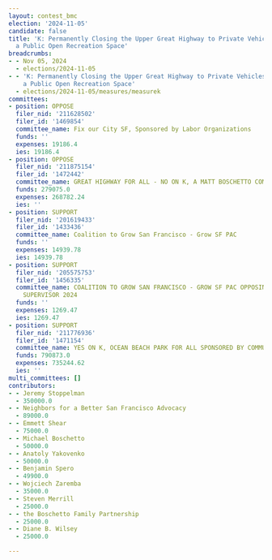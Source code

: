```yaml
---
layout: contest_bmc
election: '2024-11-05'
candidate: false
title: 'K: Permanently Closing the Upper Great Highway to Private Vehicles to Establish
  a Public Open Recreation Space'
breadcrumbs:
- - Nov 05, 2024
  - elections/2024-11-05
- - 'K: Permanently Closing the Upper Great Highway to Private Vehicles to Establish
    a Public Open Recreation Space'
  - elections/2024-11-05/measures/measurek
committees:
- position: OPPOSE
  filer_nid: '211628502'
  filer_id: '1469854'
  committee_name: Fix our City SF, Sponsored by Labor Organizations
  funds: ''
  expenses: 19186.4
  ies: 19186.4
- position: OPPOSE
  filer_nid: '211875154'
  filer_id: '1472442'
  committee_name: GREAT HIGHWAY FOR ALL - NO ON K, A MATT BOSCHETTO COMMITTEE
  funds: 279075.0
  expenses: 268782.24
  ies: ''
- position: SUPPORT
  filer_nid: '201619433'
  filer_id: '1433436'
  committee_name: Coalition to Grow San Francisco - Grow SF PAC
  funds: ''
  expenses: 14939.78
  ies: 14939.78
- position: SUPPORT
  filer_nid: '205575753'
  filer_id: '1456335'
  committee_name: COALITION TO GROW SAN FRANCISCO - GROW SF PAC OPPOSING PRESTON FOR
    SUPERVISOR 2024
  funds: ''
  expenses: 1269.47
  ies: 1269.47
- position: SUPPORT
  filer_nid: '211776936'
  filer_id: '1471154'
  committee_name: YES ON K, OCEAN BEACH PARK FOR ALL SPONSORED BY COMMUNITY NONPROFITS
  funds: 790873.0
  expenses: 735244.62
  ies: ''
multi_committees: []
contributors:
- - Jeremy Stoppelman
  - 350000.0
- - Neighbors for a Better San Francisco Advocacy
  - 89000.0
- - Emmett Shear
  - 75000.0
- - Michael Boschetto
  - 50000.0
- - Anatoly Yakovenko
  - 50000.0
- - Benjamin Spero
  - 49900.0
- - Wojciech Zaremba
  - 35000.0
- - Steven Merrill
  - 25000.0
- - the Boschetto Family Partnership
  - 25000.0
- - Diane B. Wilsey
  - 25000.0

---
```


